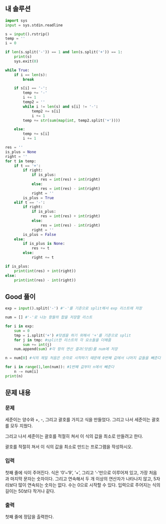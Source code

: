 ## 내 솔루션
```python
import sys
input = sys.stdin.readline

s = input().rstrip()
temp = ''
i = 0

if len(s.split('-')) == 1 and len(s.split('+')) == 1:
    print(s)
    sys.exit(0)

while True:
    if i == len(s):
        break

    if s[i] == '-':
        temp += '-'
        i += 1
        temp2 = ''
        while i != len(s) and s[i] != '-':
            temp2 += s[i]
            i += 1
        temp += str(sum(map(int, temp2.split('+'))))

    else:
        temp += s[i]
        i += 1

res = ''
is_plus = None
right = ''
for t in temp:
    if t == '+':
        if right:
            if is_plus:
                res = int(res) + int(right)
            else:
                res = int(res) - int(right)
            right = ''
        is_plus = True
    elif t == '-':
        if right:
            if is_plus:
                res = int(res) + int(right)
            else:
                res = int(res) - int(right)
            right = ''
        is_plus = False
    else:
        if is_plus is None:
            res += t
        else:
            right += t

if is_plus:
    print(int(res) + int(right))
else:
    print(int(res) - int(right))
```

## Good 풀이
```python
exp = input().split('-') #'-'를 기준으로 split해서 exp 리스트에 저장

num = [] #'-'로 나눈 항들의 합을 저장할 리스트

for i in exp:
    sum = 0
    tmp = i.split('+') #덧셈을 하기 위해서 '+'를 기준으로 split
    for j in tmp: #split한 리스트의 각 요소들을 더해줌
        sum += int(j)
    num.append(sum) #각 항의 연산 결과(덧셈)를 num에 저장

n = num[0] #식의 제일 처음은 숫자로 시작하기 때문에 0번째 값에서 나머지 값들을 빼준다

for i in range(1,len(num)): #1번째 값부터 n에서 빼준다
    n -= num[i]
print(n)
```

## 문제 내용
### 문제
세준이는 양수와 +, -, 그리고 괄호를 가지고 식을 만들었다. 그리고 나서 세준이는 괄호를 모두 지웠다.

그리고 나서 세준이는 괄호를 적절히 쳐서 이 식의 값을 최소로 만들려고 한다.

괄호를 적절히 쳐서 이 식의 값을 최소로 만드는 프로그램을 작성하시오.

### 입력
첫째 줄에 식이 주어진다. 식은 ‘0’~‘9’, ‘+’, 그리고 ‘-’만으로 이루어져 있고, 가장 처음과 마지막 문자는 숫자이다. 그리고 연속해서 두 개 이상의 연산자가 나타나지 않고, 5자리보다 많이 연속되는 숫자는 없다. 수는 0으로 시작할 수 있다. 입력으로 주어지는 식의 길이는 50보다 작거나 같다.

### 출력
첫째 줄에 정답을 출력한다.

